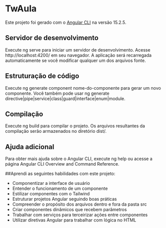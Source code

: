 # TwAula

Este projeto foi gerado com o [Angular CLI](https://github.com/angular/angular-cli) na versão 15.2.5.

## Servidor de desenvolvimento

Execute ng serve para iniciar um servidor de desenvolvimento. Acesse http://localhost:4200/ em seu navegador. A aplicação será recarregada automaticamente se você modificar qualquer um dos arquivos fonte.

## Estruturação de código

Execute ng generate component nome-do-componente para gerar um novo componente. Você também pode usar ng generate directive|pipe|service|class|guard|interface|enum|module.

## Compilação

Execute ng build para compilar o projeto. Os arquivos resultantes da compilação serão armazenados no diretório dist/.

## Ajuda adicional

Para obter mais ajuda sobre o Angular CLI, execute ng help ou acesse a página Angular CLI Overview and Command Reference.

##Aprendi as seguintes habilidades com este projeto:

* Componentizar a interface de usuário
* Entender o funcionamento de um componente
* Estilizar componentes com o Tailwind
* Estruturar projetos Angular seguindo boas práticas
* Compreender o propósito dos arquivos dentro e fora da pasta src
* Criar componentes dinâmicos que recebem parâmetros
* Trabalhar com serviços para terceirizar ações entre componentes
* Utilizar diretivas Angular para trabalhar com lógica no HTML